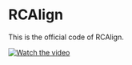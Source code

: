 # RCAlign
This is the official code of RCAlign.

[![Watch the video](https://img.youtube.com/vi/dQw4w9WgXcQ/0.jpg)](https://drive.google.com/file/d/13AXl33a4Ny17PpvvqQCPHBP3i4K8xsPI/view?usp=drive_link)





